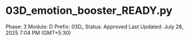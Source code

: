 # 03D_emotion_booster_READY.py

Phase: 3
Module: D
Prefix: 03D_
Status: Approved
Last Updated: July 28, 2025 7:04 PM (GMT+5:30)
